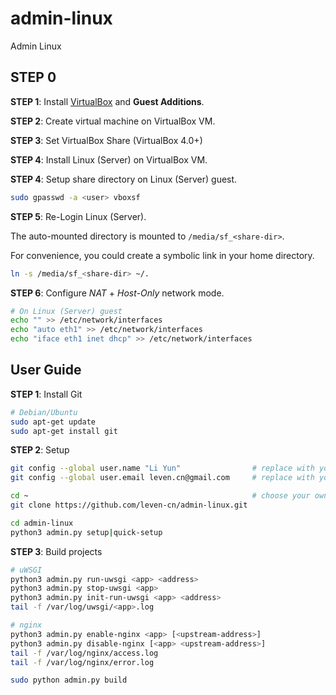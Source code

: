 admin-linux
==================

Admin Linux

## STEP 0

**STEP 1**: Install [VirtualBox](http://www.virtualbox.org/) and **Guest Additions**.

**STEP 2**: Create virtual machine on VirtualBox VM.

**STEP 3**: Set VirtualBox Share (VirtualBox 4.0+)

**STEP 4**: Install Linux (Server) on VirtualBox VM.

**STEP 4**: Setup share directory on Linux (Server) guest.

```bash
sudo gpasswd -a <user> vboxsf
```

**STEP 5**: Re-Login Linux (Server).

The auto-mounted directory is mounted to `/media/sf_<share-dir>`.

For convenience, you could create a symbolic link in your home directory.

```bash
ln -s /media/sf_<share-dir> ~/.
```

**STEP 6**: Configure *NAT* + *Host-Only* network mode.

```bash
# On Linux (Server) guest
echo "" >> /etc/network/interfaces
echo "auto eth1" >> /etc/network/interfaces
echo "iface eth1 inet dhcp" >> /etc/network/interfaces
```

## User Guide

**STEP 1**: Install Git

```bash
# Debian/Ubuntu
sudo apt-get update
sudo apt-get install git
```

**STEP 2**: Setup

```bash
git config --global user.name "Li Yun"                # replace with your name
git config --global user.email leven.cn@gmail.com     # replace with your email address

cd ~                                                  # choose your own path
git clone https://github.com/leven-cn/admin-linux.git

cd admin-linux
python3 admin.py setup|quick-setup
```

**STEP 3**: Build projects

```bash
# uWSGI
python3 admin.py run-uwsgi <app> <address>
python3 admin.py stop-uwsgi <app>
python3 admin.py init-run-uwsgi <app> <address>
tail -f /var/log/uwsgi/<app>.log

# nginx
python3 admin.py enable-nginx <app> [<upstream-address>]
python3 admin.py disable-nginx [<app> <upstream-address>]
tail -f /var/log/nginx/access.log
tail -f /var/log/nginx/error.log

sudo python admin.py build
```

